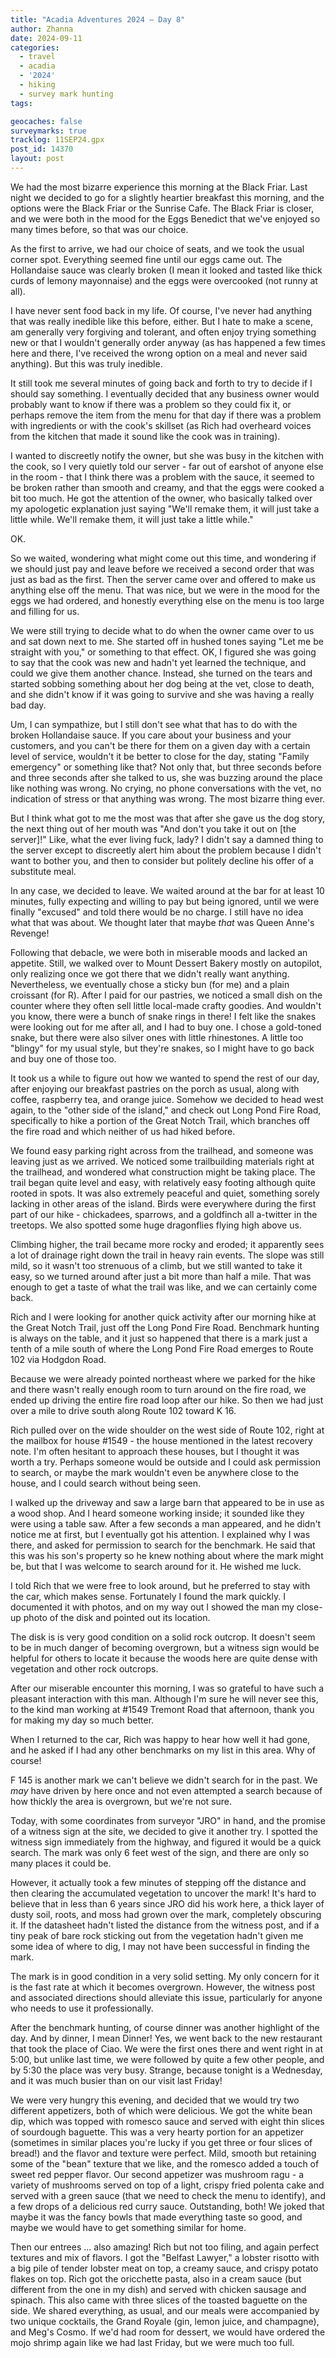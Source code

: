 ```yaml
---
title: "Acadia Adventures 2024 – Day 8"
author: Zhanna
date: 2024-09-11
categories: 
  - travel
  - acadia
  - '2024'
  - hiking
  - survey mark hunting
tags:

geocaches: false
surveymarks: true
tracklog: 11SEP24.gpx
post_id: 14370
layout: post
---
```


We had the most bizarre experience this morning at the Black Friar. Last night we decided to go for a slightly heartier breakfast this morning, and the options were the Black Friar or the Sunrise Cafe. The Black Friar is closer, and we were both in the mood for the Eggs Benedict that we've enjoyed so many times before, so that was our choice. 


As the first to arrive, we had our choice of seats, and we took the usual corner spot. Everything seemed fine until our eggs came out. The Hollandaise sauce was clearly broken (I mean it looked and tasted like thick curds of lemony mayonnaise) and the eggs were overcooked (not runny at all). 


I have never sent food back in my life. Of course, I've never had anything that was really inedible like this before, either. But I hate to make a scene, am generally very forgiving and tolerant, and often enjoy trying something new or that I wouldn't generally order anyway (as has happened a few times here and there, I've received the wrong option on a meal and never said anything). But this was truly inedible. 


It still took me several minutes of going back and forth to try to decide if I should say something. I eventually decided that any business owner would probably want to know if there was a problem so they could fix it, or perhaps remove the item from the menu for that day if there was a problem with ingredients or with the cook's skillset (as Rich had overheard voices from the kitchen that made it sound like the cook was in training). 


I wanted to discreetly notify the owner, but she was busy in the kitchen with the cook, so I very quietly told our server - far out of earshot of anyone else in the room - that I think there was a problem with the sauce, it seemed to be broken rather than smooth and creamy, and that the eggs were cooked a bit too much. He got the attention of the owner, who basically talked over my apologetic explanation just saying "We'll remake them, it will just take a little while. We'll remake them, it will just take a little while." 

OK.


So we waited, wondering what might come out this time, and wondering if we should just pay and leave before we received a second order that was just as bad as the first. Then the server came over and offered to make us anything else off the menu. That was nice, but we were in the mood for the eggs we had ordered, and honestly everything else on the menu is too large and filling for us. 


We were still trying to decide what to do when the owner came over to us and sat down next to me. She started off in hushed tones saying "Let me be straight with you," or something to that effect. OK, I figured she was going to say that the cook was new and hadn't yet learned the technique, and could we give them another chance. Instead, she turned on the tears and started sobbing something about her dog being at the vet, close to death, and she didn't know if it was going to survive and she was having a really bad day. 


Um, I can sympathize, but I still don't see what that has to do with the broken Hollandaise sauce. If you care about your business and your customers, and you can't be there for them on a given day with a certain level of service, wouldn't it be better to close for the day, stating "Family emergency" or something like that? Not only that, but three seconds before and three seconds after she talked to us, she was buzzing around the place like nothing was wrong. No crying, no phone conversations with the vet, no indication of stress or that anything was wrong. The most bizarre thing ever. 


But I think what got to me the most was that after she gave us the dog story, the next thing out of her mouth was "And don't you take it out on [the server]!" Like, what the ever living fuck, lady? I didn't say a damned thing to the server except to discreetly alert him about the problem because I didn't want to bother you, and then to consider but politely decline his offer of a substitute meal.


In any case, we decided to leave. We waited around at the bar for at least 10 minutes, fully expecting and willing to pay but being ignored, until we were finally "excused" and told there would be no charge. I still have no idea what that was about. We thought later that maybe _that_ was Queen Anne's Revenge!


Following that debacle, we were both in miserable moods and lacked an appetite. Still, we walked over to Mount Dessert Bakery mostly on autopilot, only realizing once we got there that we didn't really want anything. Nevertheless, we eventually chose a sticky bun (for me) and a plain croissant (for R). After I paid for our pastries, we noticed a small dish on the counter where they often sell little local-made crafty goodies. And wouldn't you know, there were a bunch of snake rings in there! I felt like the snakes were looking out for me after all, and I had to buy one. I chose a gold-toned snake, but there were also silver ones with little rhinestones. A little too "blingy" for my usual style, but they're snakes, so I might have to go back and buy one of those too.


It took us a while to figure out how we wanted to spend the rest of our day, after enjoying our breakfast pastries on the porch as usual, along with coffee, raspberry tea, and orange juice. Somehow we decided to head west again, to the "other side of the island," and check out Long Pond Fire Road, specifically to hike a portion of the Great Notch Trail, which branches off the fire road and which neither of us had hiked before.


We found easy parking right across from the trailhead, and someone was leaving just as we arrived. We noticed some trailbuilding materials right at the trailhead, and wondered what construction might be taking place. The trail began quite level and easy, with relatively easy footing although quite rooted in spots. It was also extremely peaceful and quiet, something sorely lacking in other areas of the island. Birds were everywhere during the first part of our hike - chickadees, sparrows, and a goldfinch all a-twitter in the treetops. We also spotted some huge dragonflies flying high above us.


Climbing higher, the trail became more rocky and eroded; it apparently sees a lot of drainage right down the trail in heavy rain events. The slope was still mild, so it wasn't too strenuous of a climb, but we still wanted to take it easy, so we turned around after just a bit more than half a mile. That was enough to get a taste of what the trail was like, and we can certainly come back.


Rich and I were looking for another quick activity after our morning hike at the Great Notch Trail, just off the Long Pond Fire Road. Benchmark hunting is always on the table, and it just so happened that there is a mark just a tenth of a mile south of where the Long Pond Fire Road emerges to Route 102 via Hodgdon Road. 


Because we were already pointed northeast where we parked for the hike and there wasn't really enough room to turn around on the fire road, we ended up driving the entire fire road loop after our hike. So then we had just over a mile to drive south along Route 102 toward K 16.


Rich pulled over on the wide shoulder on the west side of Route 102, right at the mailbox for house #1549 - the house mentioned in the latest recovery note. I'm often hesitant to approach these houses, but I thought it was worth a try. Perhaps someone would be outside and I could ask permission to search, or maybe the mark wouldn't even be anywhere close to the house, and I could search without being seen.


I walked up the driveway and saw a large barn that appeared to be in use as a wood shop. And I heard someone working inside; it sounded like they were using a table saw. After a few seconds a man appeared, and he didn't notice me at first, but I eventually got his attention. I explained why I was there, and asked for permission to search for the benchmark. He said that this was his son's property so he knew nothing about where the mark might be, but that I was welcome to search around for it. He wished me luck.


I told Rich that we were free to look around, but he preferred to stay with the car, which makes sense.  Fortunately I found the mark quickly. I documented it with photos, and on my way out I showed the man my close-up photo of the disk and pointed out its location.


The disk is is very good condition on a solid rock outcrop. It doesn't seem to be in much danger of becoming overgrown, but a witness sign would be helpful for others to locate it because the woods here are quite dense with vegetation and other rock outcrops.


After our miserable encounter this morning, I was so grateful to have such a pleasant interaction with this man. Although I'm sure he will never see this, to the kind man working at #1549 Tremont Road that afternoon, thank you for making my day so much better.


When I returned to the car, Rich was happy to hear how well it had gone, and he asked if I had any other benchmarks on my list in this area. Why of course! 


F 145 is another mark we can't believe we didn't search for in the past. We _may_ have driven by here once and not even attempted a search because of how thickly the area is overgrown, but we're not sure.


Today, with some coordinates from surveyor "JRO" in hand, and the promise of a witness sign at the site, we decided to give it another try. I spotted the witness sign immediately from the highway, and figured it would be a quick search. The mark was only 6 feet west of the sign, and there are only so many places it could be.


However, it actually took a few minutes of stepping off the distance and then clearing the accumulated vegetation to uncover the mark! It's hard to believe that in less than 6 years since JRO did his work here, a thick layer of dusty soil, roots, and moss had grown over the mark, completely obscuring it. If the datasheet hadn't listed the distance from the witness post, and if a tiny peak of bare rock sticking out from the vegetation hadn't given me some idea of where to dig, I may not have been successful in finding the mark.


The mark is in good condition in a very solid setting. My only concern for it is the fast rate at which it becomes overgrown. However, the witness post and associated directions should alleviate this issue, particularly for anyone who needs to use it professionally.


After the benchmark hunting, of course dinner was another highlight of the day. And by dinner, I mean Dinner! Yes, we went back to the new restaurant that took the place of Ciao. We were the first ones there and went right in at 5:00, but unlike last time, we were followed by quite a few other people, and by 5:30 the place was very busy. Strange, because tonight is a Wednesday, and it was much busier than on our visit last Friday!


We were very hungry this evening, and decided that we would try two different appetizers, both of which were delicious. We got the white bean dip, which was topped with romesco sauce and served with eight thin slices of sourdough baguette. This was a very hearty portion for an appetizer (sometimes in similar places you're lucky if you get three or four slices of bread!) and the flavor and texture were perfect. Mild, smooth but retaining some of the "bean" texture that we like, and the romesco added a touch of sweet red pepper flavor. Our second appetizer was mushroom ragu - a variety of mushrooms served on top of a light, crispy fried polenta cake and served with a green sauce (that we need to check the menu to identify), and a few drops of a delicious red curry sauce. Outstanding, both! We joked that maybe it was the fancy bowls that made everything taste so good, and maybe we would have to get something similar for home.


Then our entrees ... also amazing! Rich but not too filing, and again perfect textures and mix of flavors. I got the "Belfast Lawyer," a lobster risotto with a big pile of tender lobster meat on top, a creamy sauce, and crispy potato flakes on top. Rich got the oricchette pasta, also in a cream sauce (but different from the one in my dish) and served with chicken sausage and spinach. This also came with three slices of the toasted baguette on the side. We shared everything, as usual, and our meals were accompanied by two unique cocktails, the Grand Royale (gin, lemon juice, and champagne), and Meg's Cosmo. If we'd had room for dessert, we would have ordered the mojo shrimp again like we had last Friday, but we were much too full. 
